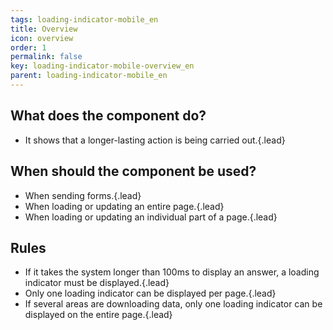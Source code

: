 ```yaml
---
tags: loading-indicator-mobile_en
title: Overview
icon: overview
order: 1
permalink: false  
key: loading-indicator-mobile-overview_en
parent: loading-indicator-mobile_en
---
```


## What does the component do?
*   It shows that a longer-lasting action is being carried out.{.lead}

## When should the component be used?
*   When sending forms.{.lead}
*   When loading or updating an entire page.{.lead}
*   When loading or updating an individual part of a page.{.lead}

## Rules
*   If it takes the system longer than 100ms to display an answer, a loading indicator must be displayed.{.lead}
*   Only one loading indicator can be displayed per page.{.lead}
*   If several areas are downloading data, only one loading indicator can be displayed on the entire page.{.lead}
